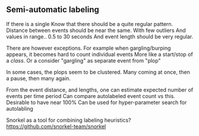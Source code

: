 

## Semi-automatic labeling

If there is a single
Know that there should be a quite regular pattern.
Distance between events should be near the same. With few outliers
And values in range.. 0.5 to 30 seconds 
And event length should be very regular.

There are however exceptions.
For example when gargling/burping appears, it becomes hard to count individual events
More like a start/stop of a *class*. Or a consider "gargling" as separate event from "plop"

In some cases, the plops seem to be clustered.
Many coming at once, then a pause, then many again.

From the event distance, and lengths, one can estimate expected number of events per time period
Can compare autolabeled event count vs this. Desirable to have near 100%
Can be used for hyper-parameter search for autolabling

Snorkel as a tool for combining labeling heuristics?
https://github.com/snorkel-team/snorkel
